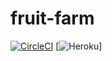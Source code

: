 # fruit-farm

[![CircleCI](https://circleci.com/gh/MarceloBerlitz/fruit-farm/tree/master.svg?style=svg&circle-token=01c3b1f2bd2046017b7b38547c59f2f74c808499)](https://circleci.com/gh/MarceloBerlitz/fruit-farm/tree/master)  [![Heroku](http://heroku-badge.herokuapp.com/?app=heroku-badge&root=groups)]
